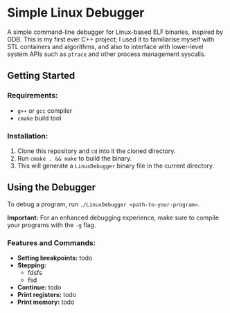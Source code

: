 # Simple Linux Debugger

A simple command-line debugger for Linux-based ELF binaries, inspired by GDB. This is my first ever C++ project; I used it to familiarise myself with STL containers and algorithms, and also to interface with lower-level system APIs such as ``ptrace`` and other process management syscalls.


## Getting Started

### Requirements:

- ``g++`` or ``gcc`` compiler
- ``cmake`` build tool 

### Installation:

1. Clone this repository and ``cd`` into it the cloned directory.
2. Run ``cmake . && make`` to build the binary.
3. This will generate a ``LinuxDebugger`` binary file in the current directory.


## Using the Debugger

To debug a program, run ``./LinuxDebugger <path-to-your-program>``.

**Important:** For an enhanced debugging experience, make sure to compile your programs with the ``-g`` flag.

### Features and Commands:

- **Setting breakpoints:** todo
- **Stepping:**
  - fdsfs
  - fsd
- **Continue:** todo
- **Print registers:** todo
- **Print memory:** todo

